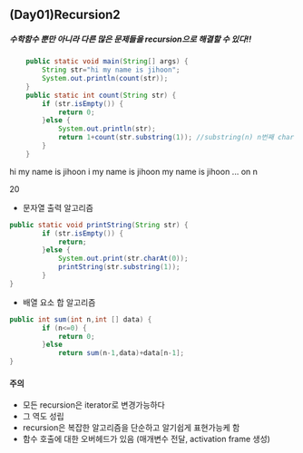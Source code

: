 ## (Day01)Recursion2

##### 수학함수 뿐만 아니라 다른 많은 문제들을 recursion으로 해결할 수 있다!!

```java
	public static void main(String[] args) {
		String str="hi my name is jihoon";
		System.out.println(count(str));
	}
	public static int count(String str) {
		if (str.isEmpty()) {
			return 0;
		}else {
			System.out.println(str);
			return 1+count(str.substring(1)); //substring(n) n번째 char 지우기
		}
	}
```

hi my name is jihoon
i my name is jihoon
 my name is jihoon
...
on
n

20

- 문자열 출력 알고리즘

```java
public static void printString(String str) {
		if (str.isEmpty()) {
			return;
		}else {
			System.out.print(str.charAt(0));
			printString(str.substring(1));
		}
}
```

- 배열 요소 합 알고리즘

```java
public int sum(int n,int [] data) {
		if (n<=0) {
			return 0;
		}else
			return sum(n-1,data)+data[n-1];
}
```



#### 주의

- 모든 recursion은 iterator로 변경가능하다
- 그 역도 성립
- recursion은 복잡한 알고리즘을 단순하고 알기쉽게 표현가능케 함
- 함수 호출에 대한 오버헤드가 있음 (매개변수 전달, activation frame 생성)
